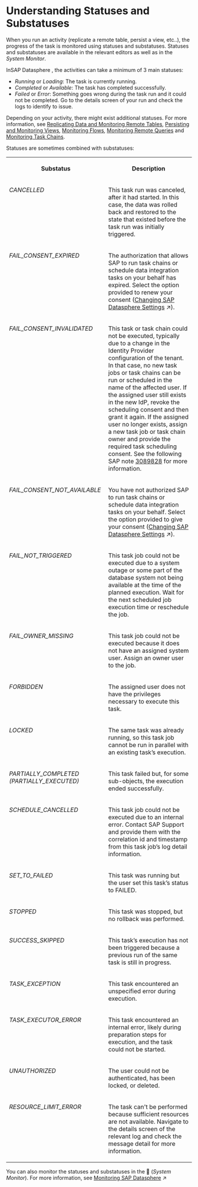 <!-- loio19cb5bdca7c5412da24bf0ac2badeef7 -->

<link rel="stylesheet" type="text/css" href="../css/sap-icons.css"/>

# Understanding Statuses and Substatuses

When you run an activity \(replicate a remote table, persist a view, etc..\), the progress of the task is monitored using statuses and substatuses. Statuses and substatuses are available in the relevant editors as well as in the *System Monitor*.

InSAP Datasphere , the activities can take a minimum of 3 main statuses:

-   *Running* or *Loading*: The task is currently running.
-   *Completed* or *Available*: The task has completed successfully.
-   *Failed* or *Error*: Something goes wrong during the task run and it could not be completed. Go to the details screen of your run and check the logs to identify to issue.

Depending on your activity, there might exist additional statuses. For more information, see [Replicating Data and Monitoring Remote Tables](replicating-data-and-monitoring-remote-tables-4dd95d7.md), [Persisting and Monitoring Views](persisting-and-monitoring-views-9af04c9.md), [Monitoring Flows](monitoring-flows-b661ea0.md), [Monitoring Remote Queries](monitoring-remote-queries-806d7f0.md) and [Monitoring Task Chains](monitoring-task-chains-4142201.md).

Statuses are sometimes combined with substatuses:


<table>
<tr>
<th valign="top">

Substatus

</th>
<th valign="top">

Description

</th>
</tr>
<tr>
<td valign="top">

*CANCELLED*

</td>
<td valign="top">

This task run was canceled, after it had started. In this case, the data was rolled back and restored to the state that existed before the task run was initially triggered.

</td>
</tr>
<tr>
<td valign="top">

*FAIL\_CONSENT\_EXPIRED*

</td>
<td valign="top">

The authorization that allows SAP to run task chains or schedule data integration tasks on your behalf has expired. Select the option provided to renew your consent \([Changing SAP Datasphere Settings](https://help.sap.com/viewer/ac696daa26f0413db39626bc2971e6c2/DEV_CURRENT/en-US/1084796d09464e78870f32cab8584dfc.html "To view and edit your user profile settings, click your user icon in the shell bar and select Settings. You can control various aspects of the user experience of SAP Datasphere and set data privacy and task scheduling consent options.") :arrow_upper_right:\).

</td>
</tr>
<tr>
<td valign="top">

*FAIL\_CONSENT\_INVALIDATED*

</td>
<td valign="top">

This task or task chain could not be executed, typically due to a change in the Identity Provider configuration of the tenant. In that case, no new task jobs or task chains can be run or scheduled in the name of the affected user. If the assigned user still exists in the new IdP, revoke the scheduling consent and then grant it again. If the assigned user no longer exists, assign a new task job or task chain owner and provide the required task scheduling consent. See the following SAP note [3089828](https://me.sap.com/notes/3089828) for more information.

</td>
</tr>
<tr>
<td valign="top">

*FAIL\_CONSENT\_NOT\_AVAILABLE*

</td>
<td valign="top">

You have not authorized SAP to run task chains or schedule data integration tasks on your behalf. Select the option provided to give your consent \([Changing SAP Datasphere Settings](https://help.sap.com/viewer/ac696daa26f0413db39626bc2971e6c2/DEV_CURRENT/en-US/1084796d09464e78870f32cab8584dfc.html "To view and edit your user profile settings, click your user icon in the shell bar and select Settings. You can control various aspects of the user experience of SAP Datasphere and set data privacy and task scheduling consent options.") :arrow_upper_right:\).

</td>
</tr>
<tr>
<td valign="top">

*FAIL\_NOT\_TRIGGERED* 

</td>
<td valign="top">

This task job could not be executed due to a system outage or some part of the database system not being available at the time of the planned execution. Wait for the next scheduled job execution time or reschedule the job.

</td>
</tr>
<tr>
<td valign="top">

*FAIL\_OWNER\_MISSING* 

</td>
<td valign="top">

This task job could not be executed because it does not have an assigned system user. Assign an owner user to the job.

</td>
</tr>
<tr>
<td valign="top">

*FORBIDDEN*

</td>
<td valign="top">

The assigned user does not have the privileges necessary to execute this task.

</td>
</tr>
<tr>
<td valign="top">

*LOCKED*

</td>
<td valign="top">

The same task was already running, so this task job cannot be run in parallel with an existing task’s execution.

</td>
</tr>
<tr>
<td valign="top">

*PARTIALLY\_COMPLETED \(PARTIALLY\_EXECUTED\)*

</td>
<td valign="top">

This task failed but, for some sub-objects, the execution ended successfully.

</td>
</tr>
<tr>
<td valign="top">

*SCHEDULE\_CANCELLED* 

</td>
<td valign="top">

This task job could not be executed due to an internal error. Contact SAP Support and provide them with the correlation id and timestamp from this task job’s log detail information.

</td>
</tr>
<tr>
<td valign="top">

*SET\_TO\_FAILED*

</td>
<td valign="top">

This task was running but the user set this task’s status to FAILED.

</td>
</tr>
<tr>
<td valign="top">

*STOPPED*

</td>
<td valign="top">

This task was stopped, but no rollback was performed.

</td>
</tr>
<tr>
<td valign="top">

*SUCCESS\_SKIPPED*

</td>
<td valign="top">

This task’s execution has not been triggered because a previous run of the same task is still in progress.

</td>
</tr>
<tr>
<td valign="top">

*TASK\_EXCEPTION* 

</td>
<td valign="top">

This task encountered an unspecified error during execution.

</td>
</tr>
<tr>
<td valign="top">

*TASK\_EXECUTOR\_ERROR* 

</td>
<td valign="top">

This task encountered an internal error, likely during preparation steps for execution, and the task could not be started.

</td>
</tr>
<tr>
<td valign="top">

*UNAUTHORIZED*

</td>
<td valign="top">

The user could not be authenticated, has been locked, or deleted.

</td>
</tr>
<tr>
<td valign="top">

*RESOURCE\_LIMIT\_ERROR*

</td>
<td valign="top">

The task can't be performed because sufficient resources are not available. Navigate to the details screen of the relevant log and check the message detail for more information.

</td>
</tr>
</table>

You can also monitor the statuses and substatuses in the <span class="FPA-icons"></span> \(*System Monitor*\). For more information, see [Monitoring SAP Datasphere](https://help.sap.com/viewer/935116dd7c324355803d4b85809cec97/DEV_CURRENT/en-US/28910cded17a42a0bf16225309cb8bf6.html "Administrators have access to various monitoring logs and views, and can create database analysis users, if necessary, to help troubleshoot issues.") :arrow_upper_right:

